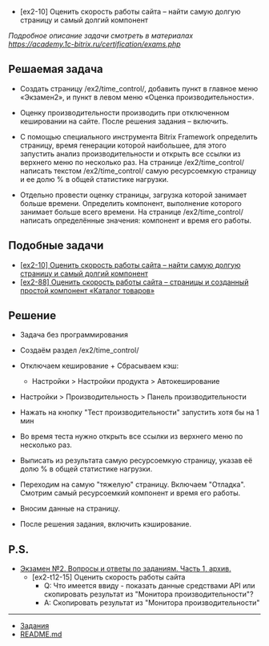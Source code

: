 * [ex2-10] Оценить скорость работы сайта – найти самую долгую страницу и самый долгий компонент

*Подробное описание задачи смотреть в материалах https://academy.1c-bitrix.ru/certification/exams.php*

## Решаемая задача 

* Создать страницу /ex2/time_control/, добавить пункт в главное меню «Экзамен2», и пункт в левом меню «Оценка производительности».

* Оценку производительности производить при отключенном кешировании на сайте. После решения задания – включить.

* С помощью специального инструмента Bitrix Framework определить страницу, время генерации которой наибольшее, для этого запустить анализ производительности и открыть все ссылки из верхнего меню по несколько раз. На странице /ex2/time_control/ написать текстом /ex2/time_control/ самую ресурсоемкую страницу и ее долю % в общей статистике нагрузки.

* Отдельно провести оценку страницы, загрузка которой занимает больше времени. Определить компонент, выполнение которого занимает больше всего времени. На странице /ex2/time_control/ написать определённые значения: компонент и время его работы.

## Подобные задачи

* [[ex2-10] Оценить скорость работы сайта – найти самую долгую страницу и самый долгий компонент](./ex2-10.md)
* [[ex2-88] Оценить скорость работы сайта – страницы и созданный простой компонент «Каталог товаров»](./ex2-88.md)

## Решение

* Задача без программирования

* Создаём раздел /ex2/time_control/

* Отключаем кеширование + Сбрасываем кэш:
    * Настройки > Настройки продукта > Автокеширование

* Настройки > Производительность > Панель производительности

* Нажать на кнопку "Тест производительности" запустить хотя бы на 1 мин

* Во время теста нужно открыть все ссылки из верхнего меню по несколько раз.

* Выписать из результата самую ресурсоемкую страницу, указав её долю % в общей статистике нагрузки.

* Переходим на самую "тяжелую" страницу. Включаем "Отладка". Смотрим самый ресурсоемкий компонент и время его работы.

* Вносим данные на страницу.

* После решения задания, включить кэширование.

## P.S.

* [Экзамен №2. Вопросы и ответы по заданиям. Часть 1, архив.](https://dev.1c-bitrix.ru/support/forum/forum6/topic83477/)
    * [ex2-t12-15] Оценить скорость работы сайта
        * Q: Что имеется ввиду - показать данные средствами API или скопировать результат из "Монитора производительности"?
        * A: Скопировать результат из "Монитора производительности"
        
____
* [Задания](tasks.md)
* [README.md](../../README.md)